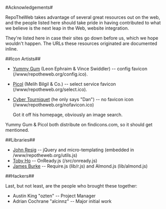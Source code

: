 #Acknowledgements#

RepoTheWeb takes advantage of several great resources out on the web, and the people listed here should take pride in having contributed to what we believe is the next leap in the Web, website integration. 

They're listed here in case their sites go down before us, which we hope wouldn't happen. The URLs these resources originated are documented inline. 

##Icon Artists##

- [Yummy Gum](http://yummygum.com/) (Leon Ephraim & Vince Swiddler) -- config favicon (/www/repotheweb.org/config.ico).
- [Picol](http://www.picol.org/) (Melih Bilgil & Co.) -- select service favicon (/www/repotheweb.org/select.ico).
- [Cyber Tourniquet](http://www.cybertourniquet.com/) (he only says "Dan") -- no favicon icon (/www/repotheweb.org/nofavicon.ico)

	Got it off his homepage, obviously an image search.

Yummy Gum & Picol both distribute on findicons.com, so it should get mentioned. 

##Libraries##

- [John Resig](http://ejohn.org/) -- jQuery and micro-templating (embedded in /www/repotheweb.org/utils.js)
- [Toby Ho](http://tobyho.com/) -- OnReady.js (/src/onready.js)
- [James Burke](http://tagneto.blogspot.co.nz/) -- Require.js (lib/r.js) and Almond.js (lib/almond.js)

##Hackers##

Last, but not least, are the people who brought these together:

- Austin King "ozten" -- Project Manager
- Adrian Cochrane "alcinnz" -- Major initial work
